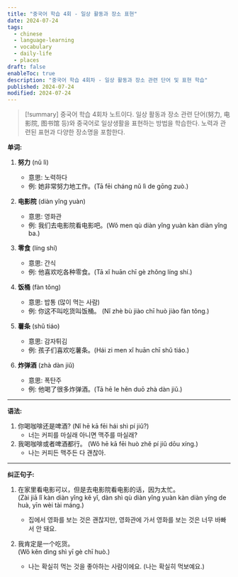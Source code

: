 ```yaml
---
title: "중국어 학습 4회 - 일상 활동과 장소 표현"
date: 2024-07-24
tags:
  - chinese
  - language-learning
  - vocabulary
  - daily-life
  - places
draft: false
enableToc: true
description: "중국어 학습 4회차 - 일상 활동과 장소 관련 단어 및 표현 학습"
published: 2024-07-24
modified: 2024-07-24
---
```


> [!summary]
> 중국어 학습 4회차 노트이다. 일상 활동과 장소 관련 단어(努力, 电影院, 图书馆 등)와 중국어로 일상생활을 표현하는 방법을 학습한다. 노력과 관련된 표현과 다양한 장소명을 포함한다.

**单词:**

1. **努力** (nǔ lì)
    
    - 意思: 노력하다
    - 例: 她非常努力地工作。(Tā fēi cháng nǔ lì de gōng zuò.)
2. **电影院** (diàn yǐng yuàn)
    
    - 意思: 영화관
    - 例: 我们去电影院看电影吧。(Wǒ men qù diàn yǐng yuàn kàn diàn yǐng ba.)
3. **零食** (líng shí)
    
    - 意思: 간식
    - 例: 他喜欢吃各种零食。(Tā xǐ huān chī gè zhǒng líng shí.)
4. **饭桶** (fàn tǒng)
    
    - 意思: 밥통 (많이 먹는 사람)
    - 例: 你这不叫吃货叫饭桶。 (Nǐ zhè bù jiào chī huò jiào fàn tǒng.)
5. **薯条** (shǔ tiáo)
    
    - 意思: 감자튀김
    - 例: 孩子们喜欢吃薯条。(Hái zi men xǐ huān chī shǔ tiáo.)
6. **炸弹酒** (zhà dàn jiǔ)
    
    - 意思: 폭탄주
    - 例: 他喝了很多炸弹酒。(Tā hē le hěn duō zhà dàn jiǔ.)

---

**语法:**

1. 你喝咖啡还是啤酒? (Nǐ hē kā fēi hái shì pí jiǔ?)
    - 너는 커피를 마실래 아니면 맥주를 마실래?
2. 我喝咖啡或者啤酒都行。 (Wǒ hē kā fēi huò zhě pí jiǔ dōu xíng.)
    - 나는 커피든 맥주든 다 괜찮아.

---

**纠正句子:**

1. 在家里看电影可以，但是去电影院看电影的话，因为太忙。  
    (Zài jiā lǐ kàn diàn yǐng kě yǐ, dàn shì qù diàn yǐng yuàn kàn diàn yǐng de huà, yīn wèi tài máng.)
    
    - 집에서 영화를 보는 것은 괜찮지만, 영화관에 가서 영화를 보는 것은 너무 바빠서 안 돼요.
2. 我肯定是一个吃货。  
    (Wǒ kěn dìng shì yī gè chī huò.)
    
    - 나는 확실히 먹는 것을 좋아하는 사람이에요. (나는 확실히 먹보예요.)